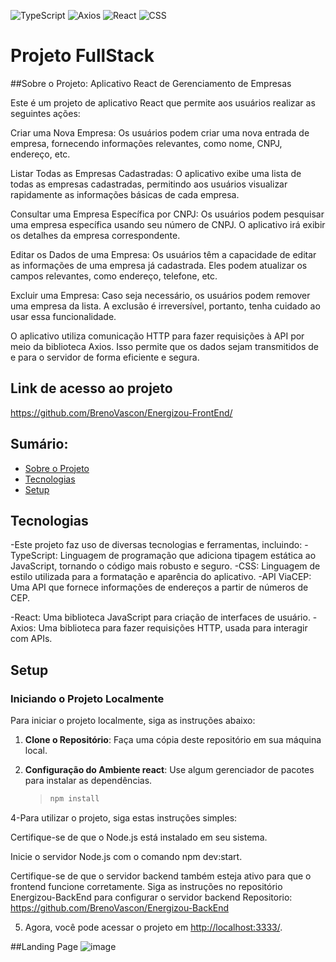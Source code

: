 ![TypeScript](https://img.shields.io/badge/typescript-%23007ACC.svg?style=for-the-badge&logo=typescript&logoColor=white)
![Axios](https://img.shields.io/badge/axios-671ddf?&style=for-the-badge&logo=axios&logoColor=white)
![React](https://img.shields.io/badge/react-%2320232a.svg?style=for-the-badge&logo=react&logoColor=%2361DAFB)
![CSS](https://img.shields.io/badge/CSS-1572B6?style=for-the-badge&logo=css3&logoColor=white)

# Projeto FullStack


##Sobre o Projeto: Aplicativo React de Gerenciamento de Empresas

Este é um projeto de aplicativo React que permite aos usuários realizar as seguintes ações:

Criar uma Nova Empresa: Os usuários podem criar uma nova entrada de empresa, fornecendo informações relevantes, como nome, CNPJ, endereço, etc.

Listar Todas as Empresas Cadastradas: O aplicativo exibe uma lista de todas as empresas cadastradas, permitindo aos usuários visualizar rapidamente as informações básicas de cada empresa.

Consultar uma Empresa Específica por CNPJ: Os usuários podem pesquisar uma empresa específica usando seu número de CNPJ. O aplicativo irá exibir os detalhes da empresa correspondente.

Editar os Dados de uma Empresa: Os usuários têm a capacidade de editar as informações de uma empresa já cadastrada. Eles podem atualizar os campos relevantes, como endereço, telefone, etc.

Excluir uma Empresa: Caso seja necessário, os usuários podem remover uma empresa da lista. A exclusão é irreversível, portanto, tenha cuidado ao usar essa funcionalidade.

O aplicativo utiliza comunicação HTTP para fazer requisições à API por meio da biblioteca Axios. Isso permite que os dados sejam transmitidos de e para o servidor de forma eficiente e segura.

## Link de acesso ao projeto

https://github.com/BrenoVascon/Energizou-FrontEnd/

## Sumário:

- [Sobre o Projeto](#sobre-o-projeto)
- [Tecnologias](#tecnologias)
- [Setup](#setup)


## Tecnologias
-Este projeto faz uso de diversas tecnologias e ferramentas, incluindo:
-TypeScript: Linguagem de programação que adiciona tipagem estática ao JavaScript, tornando o código mais robusto e seguro.
-CSS: Linguagem de estilo utilizada para a formatação e aparência do aplicativo.
-API ViaCEP: Uma API que fornece informações de endereços a partir de números de CEP.

-React: Uma biblioteca JavaScript para criação de interfaces de usuário.
-Axios: Uma biblioteca para fazer requisições HTTP, usada para interagir com APIs.

## Setup

### Iniciando o Projeto Localmente

Para iniciar o projeto localmente, siga as instruções abaixo:

1. **Clone o Repositório**: Faça uma cópia deste repositório em sua máquina local.

2. **Configuração do Ambiente react**: Use algum gerenciador de pacotes para instalar as dependências.

   >
   > ```bash
   > npm install
   > ```


4-Para utilizar o projeto, siga estas instruções simples:


Certifique-se de que o Node.js está instalado em seu sistema.

Inicie o servidor Node.js com o comando npm dev:start.

Certifique-se de que o servidor backend também esteja ativo para que o frontend funcione corretamente. 
Siga as instruções no repositório Energizou-BackEnd para configurar o servidor backend Repositorio: https://github.com/BrenoVascon/Energizou-BackEnd
  



5. Agora, você pode acessar o projeto em [http://localhost:3333/](http://localhost:3333/).

##Landing Page 
![image](https://github.com/BrenoVascon/Energizou-FrontEnd/assets/72839350/d66457c4-9392-4f5b-b946-118f8f2a29bb)

